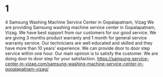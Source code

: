 # 1
4  Samsung Washing Machine Service Center in Gopalapatnam, Vizag We are providing Samsung washing machine service center in Gopalapatnam, Vizag. We have best support from our customers for our good service. We are giving 3 months product warranty and 1 month for general service warranty service. Our technicians are well educated and skilled and they have more than 10 years’ experience. We can provide door to door step service within one hour. Our main opinion is to satisfy the customer. We are doing door to door step for your satisfaction. https://samsung-service-center-in-vizag.com/samsung-washing-machine-service-center-in-gopalapatnam-vizag/
